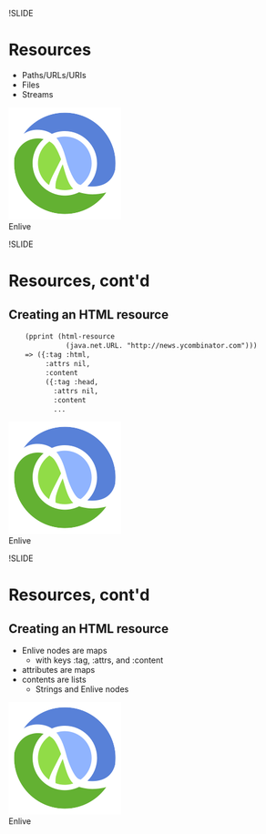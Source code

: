 !SLIDE
# Resources #
* Paths/URLs/URIs
* Files
* Streams

<div class="watermark">
  <img src="Clojure-glyph.svg"/>
  <div class="watermark-badge">Enlive</div>
</div>

!SLIDE
# Resources, cont'd #
## Creating an HTML resource ##

        (pprint (html-resource
                  (java.net.URL. "http://news.ycombinator.com")))
        => ({:tag :html,
             :attrs nil,
             :content
             ({:tag :head,
               :attrs nil,
               :content
               ...

<div class="watermark">
  <img src="Clojure-glyph.svg"/>
  <div class="watermark-badge">Enlive</div>
</div>

!SLIDE
# Resources, cont'd #
## Creating an HTML resource ##
* Enlive nodes are maps
  * with keys :tag, :attrs, and :content
* attributes are maps
* contents are lists
  * Strings and Enlive nodes

<div class="watermark">
  <img src="Clojure-glyph.svg"/>
  <div class="watermark-badge">Enlive</div>
</div>

